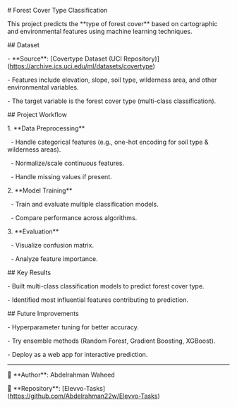 \# Forest Cover Type Classification



This project predicts the \*\*type of forest cover\*\* based on cartographic and environmental features using machine learning techniques.  



\## Dataset

\- \*\*Source\*\*: \[Covertype Dataset (UCI Repository)](https://archive.ics.uci.edu/ml/datasets/covertype)  

\- Features include elevation, slope, soil type, wilderness area, and other environmental variables.  

\- The target variable is the forest cover type (multi-class classification).  



\## Project Workflow

1\. \*\*Data Preprocessing\*\*  

&nbsp;  - Handle categorical features (e.g., one-hot encoding for soil type \& wilderness areas).  

&nbsp;  - Normalize/scale continuous features.  

&nbsp;  - Handle missing values if present.  



2\. \*\*Model Training\*\*  

&nbsp;  - Train and evaluate multiple classification models.  

&nbsp;  - Compare performance across algorithms.  



3\. \*\*Evaluation\*\*  

&nbsp;  - Visualize confusion matrix.  

&nbsp;  - Analyze feature importance.  



\## Key Results

\- Built multi-class classification models to predict forest cover type.  

\- Identified most influential features contributing to prediction.  



\## Future Improvements

\- Hyperparameter tuning for better accuracy.  

\- Try ensemble methods (Random Forest, Gradient Boosting, XGBoost).  

\- Deploy as a web app for interactive prediction.  



---



📌 \*\*Author\*\*: Abdelrahman Waheed  

📌 \*\*Repository\*\*: \[Elevvo-Tasks](https://github.com/Abdelrahman22w/Elevvo-Tasks)  



